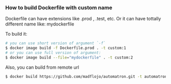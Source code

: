 ### How to build Dockerfile with custom name

Dockerfile can have extensions like .prod , .test, etc.
Or it can have tottally different name like: mydockerfile

To build it:
```bash
# you can use short version of argument `-f`
$ docker image build -f Dockerfile.prod . -t custom:1
# or you can use full version of argument:
$ docker image build --file="mydockerfile" . -t custom:2
```

Also, you can build from remote url
```bash
$ docker build https://github.com/madflojo/automatron.git -t automatron:1
```